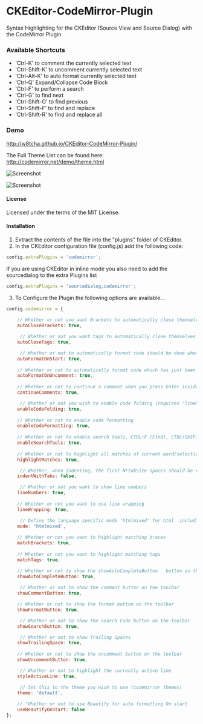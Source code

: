 CKEditor-CodeMirror-Plugin
==========================

Syntax Highlighting for the CKEditor (Source View and Source Dialog) with the CodeMirror Plugin

### Available Shortcuts
* 'Ctrl-K' to comment the currently selected text
* 'Ctrl-Shift-K' to uncomment currently selected text
* 'Ctrl-Alt-K' to auto format currently selected text
* 'Ctrl-Q' Expand/Collapse Code Block
* 'Ctrl-F' to perform a search
* 'Ctrl-G' to find next
* 'Ctrl-Shift-G' to find previous
* 'Ctrl-Shift-F' to find and replace
* 'Ctrl-Shift-R' to find and replace all

### Demo
http://w8tcha.github.io/CKEditor-CodeMirror-Plugin/

The Full Theme List can be found here: http://codemirror.net/demo/theme.html

![Screenshot](http://www.watchersnet.de/Portals/0/screenshots/dnn/CKEditorSourceView.png)

![Screenshot](http://www.watchersnet.de/Portals/0/screenshots/dnn/SourceDialog.png)

#### License

Licensed under the terms of the MIT License.

#### Installation

 1. Extract the contents of the file into the "plugins" folder of CKEditor.
 2. In the CKEditor configuration file (config.js) add the following code:

````js
config.extraPlugins = 'codemirror';
````

If you are using CKEditor in inline mode you also need to add the sourcedialog to the extra Plugins list 

````js
config.extraPlugins = 'sourcedialog,codemirror';
````

3. To Configure the Plugin the following options are available...

````js
config.codemirror = {
	
	// Whether or not you want Brackets to automatically close themselves
	autoCloseBrackets: true,

     // Whether or not you want tags to automatically close themselves
	autoCloseTags: true,

     // Whether or not to automatically format code should be done when the editor is loaded
	autoFormatOnStart: true, 
	
	// Whether or not to automatically format code which has just been uncommented
	autoFormatOnUncomment: true,
	
	// Whether or not to continue a comment when you press Enter inside a comment block
	continueComments: true,

     // Whether or not you wish to enable code folding (requires 'lineNumbers' to be set to 'true')
	enableCodeFolding: true,
	
	// Whether or not to enable code formatting
	enableCodeFormatting: true,
	
	// Whether or not to enable search tools, CTRL+F (Find), CTRL+SHIFT+F (Replace), CTRL+SHIFT+R (Replace All), CTRL+G (Find Next), CTRL+SHIFT+G (Find Previous)
	enableSearchTools: true,
	
	// Whether or not to highlight all matches of current word/selection
	highlightMatches: true,

     // Whether, when indenting, the first N*tabSize spaces should be replaced by N tabs
	indentWithTabs: false,

     // Whether or not you want to show line numbers
	lineNumbers: true,
	
	// Whether or not you want to use line wrapping
	lineWrapping: true,

     // Define the language specific mode 'htmlmixed' for html  including (css, xml, javascript), 'application/x-httpd-php' for php mode including html, or 'text/javascript' for using java script only 
	mode: 'htmlmixed',
	
	// Whether or not you want to highlight matching braces
	matchBrackets: true,
	
	// Whether or not you want to highlight matching tags
	matchTags: true,

	// Whether or not to show the showAutoCompleteButton   button on the toolbar
	showAutoCompleteButton: true,
     
     // Whether or not to show the comment button on the toolbar
	showCommentButton: true,

	// Whether or not to show the format button on the toolbar
	showFormatButton: true,

     // Whether or not to show the search Code button on the toolbar
	showSearchButton: true,

     // Whether or not to show Trailing Spaces
	showTrailingSpace: true,
	
	// Whether or not to show the uncomment button on the toolbar
	showUncommentButton: true,

     // Whether or not to highlight the currently active line
	styleActiveLine: true,

     // Set this to the theme you wish to use (codemirror themes)
	theme: 'default',
	
	// "Whether or not to use Beautify for auto formatting On start
	useBeautifyOnStart: false
};

````
